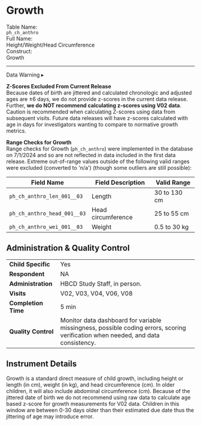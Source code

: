# Growth

<div class="info-block">
  <div class="info-row">
    <div class="info-label"><i class="fa fa-table"></i> Table Name:</div>
    <div class="info-value"><code>ph_ch_anthro</code></div>
  </div>
  <div class="info-row">
    <div class="info-label"><i class="fa-solid fa-maximize"></i> Full Name:</div>
    <div class="info-value">
      Height/Weight/Head Circumference
    </div>
  </div>
  <div class="info-row">
    <div class="info-label"><i class="fa-solid fa-tape"></i> Construct:</div>
    <div class="info-value">Growth</div>
  </div>
</div>

---------------------------------------------

<div id="warning" class="warning-banner" onclick="toggleCollapse(this)">
    <span class="emoji"><i class="fas fa-exclamation-triangle"></i></span>
  <span class="text-with-link">
  <span class="text">Data Warning</i></span>
  <a class="anchor-link" href="#warning" title="Copy link">
  <i class="fa-solid fa-link"></i>
  </a>
  </span>
  <span class="arrow">▸</span>
</div>
<div class="warning-collapsible-content">
<p><b>Z-Scores Excluded From Current Release</b><br>
Because dates of birth are jittered and calculated chronologic and adjusted ages are ±6 days, we do not provide z-scores in the current data release. Further, <strong>we do NOT recommend calculating z-scores using V02 data</strong>. Caution is recommended when calculating Z-scores using data from subsequent visits. Future data releases will have z-scores calculated with age in days for investigators wanting to compare to normative growth metrics.</p>
<p><b>Range Checks for Growth</b><br>
Range checks for Growth (<code>ph_ch_anthro</code>) were implemented in the database on 7/1/2024 and so are not reflected in data included in the first data release. Extreme out-of-range values outside of the following valid ranges were excluded (converted to 'n/a') (though some outliers are still possible):</p>
<table class="table-no-vertical-lines" style="width: 100%; border-collapse: collapse; table-layout: fixed;">
<thead>
  <tr> 
  <th>Field Name</th>    
  <th>Field Description</th> 
  <th>Valid Range</th>
  </tr>
</thead>
<tbody>        
<tr><td><code>ph_ch_anthro_len_001__03</code></td><td>Length</td><td>30 to 130 cm</td></tr>     
<tr><td><code>ph_ch_anthro_head_001__03</code></td><td>Head circumference</td><td>25 to 55 cm</td></tr>          
<tr><td><code>ph_ch_anthro_wei_001__03</code></td><td>Weight</td><td>0.5 to 30 kg</td></tr>          
</tbody>
</table>
</div>

## Administration & Quality Control

<table class="table-no-vertical-lines" style="width: 100%; border-collapse: collapse; table-layout: fixed;">
<tbody>
<tr><td><b>Child Specific</b></td>
<td>Yes</td></tr>
<tr><td><b>Respondent</b></td>
<td>NA</td></tr>
<tr><td><b>Administration</b></td>
<td style="word-wrap: break-word; white-space: normal;">HBCD Study Staff, in person.</td></tr>
<tr><td><b>Visits</b></td>
<td>V02, V03, V04, V06, V08</td></tr>
<tr><td><b>Completion Time</b></td>
<td>5 min</td></tr>
<tr><td><b>Quality Control</b></td>
<td style="word-wrap: break-word; white-space: normal;">Monitor data dashboard for variable missingness, possible coding errors, scoring verification when needed, and data consistency.</td></tr>
</tbody>
</table>

## Instrument Details

Growth is a standard direct measure of child growth, including height or length (in cm), weight (in kg), and head circumference (cm). In older children, it will also include abdominal circumference (cm). Because of the jittered date of birth we do not recommend using raw data to calculate age based z-score for growth measurements for V02 data. Children in this window are between 0-30 days older than their estimated due date thus the jittering of age may introduce error. 


